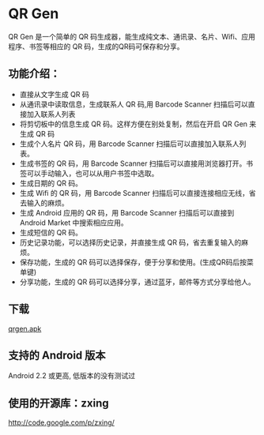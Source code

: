 # QR Gen

QR Gen 是一个简单的 QR 码生成器，能生成纯文本、通讯录、名片、Wifi、应用程序、书签等相应的 QR 码，生成的QR码可保存和分享。

## 功能介绍：

* 直接从文字生成 QR 码
* 从通讯录中读取信息，生成联系人 QR 码,用 Barcode Scanner 扫描后可以直接加入联系人列表
* 将剪切板中的信息生成 QR 码。这样方便在别处复制，然后在开启 QR Gen 来生成 QR 码
* 生成个人名片 QR 码，用 Barcode Scanner 扫描后可以直接加入联系人列表。
* 生成书签的 QR 码，用 Barcode Scanner 扫描后可以直接用浏览器打开。书签可以手动输入，也可以从用户书签中选取。
* 生成日期的 QR 码。
* 生成 Wifi 的 QR 码，用 Barcode Scanner 扫描后可以直接连接相应无线，省去输入的麻烦。
* 生成 Android 应用的 QR 码，用 Barcode Scanner 扫描后可以直接到 Android Market 中搜索相应应用。
* 生成短信的 QR 码。
* 历史记录功能，可以选择历史记录，并直接生成 QR 码，省去重复输入的麻烦。
* 保存功能，生成的 QR 码可以选择保存，便于分享和使用。(生成QR码后按菜单键)
* 分享功能，生成的 QR 码可以选择分享，通过蓝牙，邮件等方式分享给他人。

## 下载
[qrgen.apk](https://github.com/downloads/zTrix/qrgen/qrgen.apk)

## 支持的 Android 版本
Android 2.2 或更高, 低版本的没有测试过

## 使用的开源库：zxing 
http://code.google.com/p/zxing/

